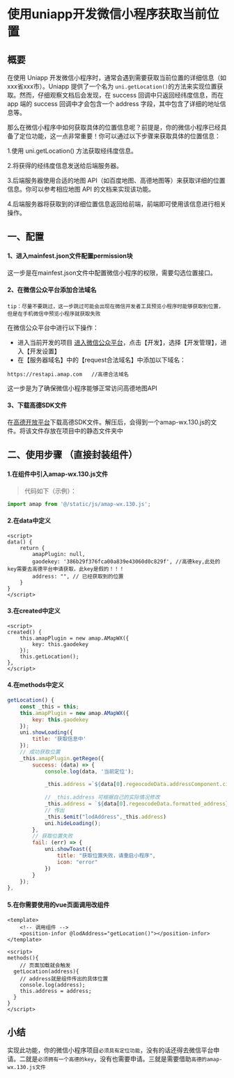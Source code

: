 # 使用uniapp开发微信小程序获取当前位置

## 概要
在使用 Uniapp 开发微信小程序时，通常会遇到需要获取当前位置的详细信息（如 xxx省xxx市）。Uniapp 提供了一个名为 `uni.getLocation()`的方法来实现位置获取。然而，仔细观察文档后会发现，在 success 回调中只返回经纬度信息，而在 app 端的 success 回调中才会包含一个 address 字段，其中包含了详细的地址信息等。

那么在微信小程序中如何获取具体的位置信息呢？前提是，你的微信小程序已经具备了定位功能，这一点非常重要！你可以通过以下步骤来获取具体的位置信息：

1.使用 uni.getLocation() 方法获取经纬度信息。

2.将获得的经纬度信息发送给后端服务器。

3.后端服务器使用合适的地图 API（如百度地图、高德地图等）来获取详细的位置信息。你可以参考相应地图 API 的文档来实现该功能。

4.后端服务器将获取到的详细位置信息返回给前端，前端即可使用该信息进行相关操作。


## 一、配置
#### 1、进入mainfest.json文件配置permission块
这一步是在mainfest.json文件中配置微信小程序的权限，需要勾选位置接口。

#### 2、在微信公众平台添加合法域名
`tip：尽量不要跳过，这一步跳过可能会出现在微信开发者工具预览小程序时能够获取到位置，但是在手机微信中预览小程序就获取失败`

在微信公众平台中进行以下操作：
*  进入当前开发的项目 [进入微信公众平台](https://mp.weixin.qq.com/)，点击【开发】，选择【开发管理】，进入【开发设置】
*  在【服务器域名】中的【request合法域名】中添加以下域名：

```
https://restapi.amap.com   //高德合法域名
```
这一步是为了确保微信小程序能够正常访问高德地图API

#### 3、下载高德SDK文件
在[高德开放平台](https://lbs.amap.com/api/wx/download)下载高德SDK文件。解压后，会得到一个amap-wx.130.js的文件。将该文件存放在项目中的静态文件夹中

## 二、使用步骤 （直接封装组件）
#### 1.在组件中引入amap-wx.130.js文件
>代码如下（示例）：

```javascript
import amap from '@/static/js/amap-wx.130.js';
```

#### 2.在data中定义

```vue
<script>
data() {
	return {
		amapPlugin: null,
		gaodekey: '386b29f376fca00a839e43060d0c829f', //高德key,此处的key需要去高德平台申请获取，此key是假的！！！
		address: "", // 已经获取到的位置
	}
}
</script>
```

#### 3.在created中定义

```vue
<script>
created() {
	this.amapPlugin = new amap.AMapWX({
		key: this.gaodekey
	});
	this.getLocation();
},
</script>
```

#### 4.在methods中定义

```javascript
getLocation() {
    const _this = this;
    this.amapPlugin = new amap.AMapWX({
        key: this.gaodekey
    });
    uni.showLoading({
        title: '获取信息中'
    });
    // 成功获取位置
    _this.amapPlugin.getRegeo({
        success: (data) => {
            console.log(data, '当前定位');
            
            _this.address =`${data[0].regeocodeData.addressComponent.city}${data[0].regeocodeData.addressComponent.district}`;
            
            // _this.address 可根据自己的实际情况修改
            _this.address = `${data[0].regeocodeData.formatted_address}`;
			// 传出
            _this.$emit("lodAddress",_this.address)
            uni.hideLoading();
        },
        // 获取位置失败
        fail: (err) => {
            uni.showToast({
                title: "获取位置失败，请重启小程序",
                icon: "error"
            })
        }
    });
},
```

#### 5.在你需要使用的vue页面调用改组件

```vue
<template>
    <!-- 调用组件 -->
    <position-infor @lodAddress="getLocation()"></position-infor>
</template>

<script>
methods(){
	// 页面加载就会触发
  getLocation(address){
    // address就是组件传出的具体位置
    console.log(address);
    this.address = address;
  }
}
</script>

```

## 小结
实现此功能，你的微信小程序项目`必须具有定位功能`，没有的话还得去微信平台申请。二就是`必须拥有一个高德的key`，没有也需要申请。三就是需要借助`高德的amap-wx.130.js文件`
